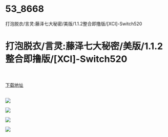 # 53_8668
打泡脱衣/言灵:藤泽七大秘密/美版/1.1.2整合即撸版/[XCI]-Switch520
# 打泡脱衣/言灵:藤泽七大秘密/美版/1.1.2整合即撸版/[XCI]-Switch520
 <br/></br>
[下载地址](https://www.switch520.cc/article/8668 "下载地址")
<br/></br>

<p><img src="https://www.switch520.cc/muke_img/upload_art_editor_20201229-1_6c5f39599d50c8c6cc1f0a653f075561.jpg"></p>
<p><img src="https://www.switch520.cc/muke_img/upload_art_editor_20201229-1_8799b4a130729d00fa1bc6b3cd96f75c.jpg"></p>
<p><img src="https://www.switch520.cc/muke_img/upload_art_editor_20201229-1_6ecbdc3f86bd2b3b0f291b655b9fb88e.jpg"></p>
<p><img src="https://www.switch520.cc/muke_img/upload_art_editor_20201229-1_c9d5a2bc79a837c28f490742259f3e57.png"></p>
<p>&nbsp;</p>
<p><strong>&nbsp;</strong></p>
<p><strong>&nbsp;</strong></p>
